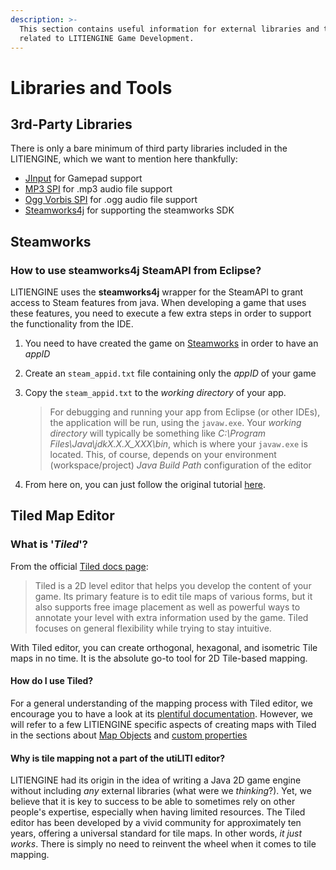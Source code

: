 ```yaml
---
description: >-
  This section contains useful information for external libraries and tools
  related to LITIENGINE Game Development.
---
```


# Libraries and Tools

## 3rd-Party Libraries

There is only a bare minimum of third party libraries included in the LITIENGINE, which we want to mention here thankfully:

* [JInput](https://github.com/jinput/jinput) for Gamepad support
* [MP3 SPI](http://www.javazoom.net/mp3spi/mp3spi.html) for .mp3 audio file support
* [Ogg Vorbis SPI](http://www.javazoom.net/vorbisspi/vorbisspi.html) for .ogg audio file support
* [Steamworks4j](https://github.com/code-disaster/steamworks4j) for supporting the steamworks SDK

## Steamworks

### How to use steamworks4j SteamAPI from Eclipse?

LITIENGINE uses the **steamworks4j** wrapper for the SteamAPI to grant access to Steam features from java. When developing a game that uses these features, you need to execute a few extra steps in order to support the functionality from the IDE.

1. You need to have created the game on [Steamworks](https://partner.steamgames.com) in order to have an _appID_
2. Create an `steam_appid.txt` file containing only the _appID_ of your game
3. Copy the `steam_appid.txt` to the _working directory_ of your app.

   > For debugging and running your app from Eclipse \(or other IDEs\), the application will be run, using the `javaw.exe`. Your _working directory_ will typically be something like _C:\Program Files\Java\jdkX.X.X\_XXX\bin_, which is where your `javaw.exe` is located. This, of course, depends on your environment \(workspace/project\) _Java Build Path_ configuration of the editor

4. From here on, you can just follow the original tutorial [here](http://code-disaster.github.io/steamworks4j/getting-started.html#initialization).

## Tiled Map Editor

### What is '_Tiled_'?

From the official [Tiled docs page](https://doc.mapeditor.org/en/stable/manual/introduction/):

> Tiled is a 2D level editor that helps you develop the content of your game. Its primary feature is to edit tile maps of various forms, but it also supports free image placement as well as powerful ways to annotate your level with extra information used by the game. Tiled focuses on general flexibility while trying to stay intuitive.

With Tiled editor, you can create orthogonal, hexagonal, and isometric Tile maps in no time. It is the absolute go-to tool for 2D Tile-based mapping.

#### How do I use Tiled?

For a general understanding of the mapping process with Tiled editor, we encourage you to have a look at its [plentiful documentation](https://doc.mapeditor.org/en/stable/manual/introduction/#creating-a-new-map). However, we will refer to a few LITIENGINE specific aspects of creating maps with Tiled in the sections about [Map Objects](https://docs.litiengine.com/basics/manage-maps/map-objects) and [custom properties](https://docs.litiengine.com/basics/manage-maps/custom-properties)

#### Why is tile mapping not a part of the utiLITI editor?

LITIENGINE had its origin in the idea of writing a Java 2D game engine without including _any_ external libraries \(what were we _thinking_?\). Yet, we believe that it is key to success to be able to sometimes rely on other people's expertise, especially when having limited resources. The Tiled editor has been developed by a vivid community for approximately ten years, offering a universal standard for tile maps. In other words, _it just works_. There is simply no need to reinvent the wheel when it comes to tile mapping.


